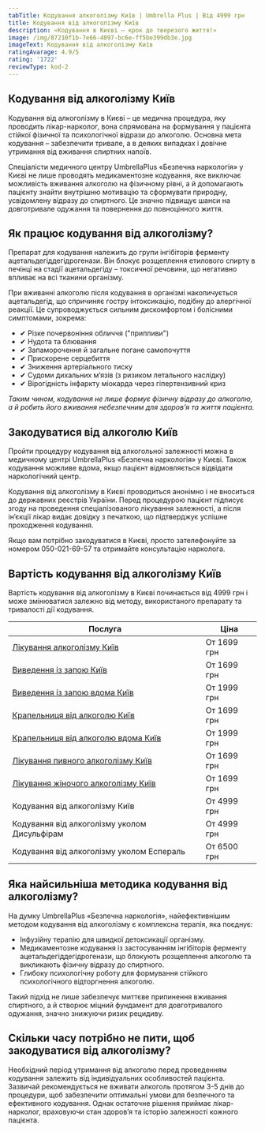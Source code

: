 ```yaml
---
tabTitle: Кодування алкоголізму Київ | Umbrella Plus | Від 4999 грн
title: Кодування від алкоголізму Київ
description: «Кодування в Києві – крок до тверезого життя!»
image: /img/87210f1b-7e66-4097-bc6e-ff5be399db3e.jpg
imageText: Кодування від алкоголізму Київ
ratingAvarage: 4.9/5
rating: '1722'
reviewType: kod-2
---
```


## Кодування від алкоголізму Київ

Кодування від алкоголізму в Києві – це медична процедура, яку проводить лікар-нарколог, вона спрямована на формування у пацієнта стійкої фізичної та психологічної відрази до алкоголю. Основна мета кодування – забезпечити тривале, а в деяких випадках і довічне утримання від вживання спиртних напоїв.

Спеціалісти медичного центру UmbrellaPlus «Безпечна наркологія» у Києві не лише проводять медикаментозне кодування, яке виключає можливість вживання алкоголю на фізичному рівні, а й допомагають пацієнту знайти внутрішню мотивацію та сформувати природну, усвідомлену відразу до спиртного. Це значно підвищує шанси на довготривале одужання та повернення до повноцінного життя.

## Як працює кодування від алкоголізму?

Препарат для кодування належить до групи інгібіторів ферменту ацетальдегіддегідрогенази. Він блокує розщеплення етилового спирту в печінці на стадії ацетальдегіду – токсичної речовини, що негативно впливає на всі тканини організму.

При вживанні алкоголю після кодування в організмі накопичується ацетальдегід, що спричиняє гостру інтоксикацію, подібну до алергічної реакції. Це супроводжується сильним дискомфортом і болісними симптомами, зокрема:

* ✔ Різке почервоніння обличчя ("припливи")
* ✔ Нудота та блювання
* ✔ Запаморочення й загальне погане самопочуття
* ✔ Прискорене серцебиття
* ✔ Зниження артеріального тиску
* ✔ Судоми дихальних м’язів (з ризиком летального наслідку)
* ✔ Вірогідність інфаркту міокарда через гіпертензивний криз

*Таким чином, кодування не лише формує фізичну відразу до алкоголю, а й робить його вживання небезпечним для здоров’я та життя пацієнта.*

## Закодуватися від алкоголю Київ

Пройти процедуру кодування від алкогольної залежності можна в медичному центрі UmbrellaPlus «Безпечна наркологія» у Києві. Також кодування можливе вдома, якщо пацієнт відмовляється відвідати наркологічний центр.

Кодування від алкоголізму в Києві проводиться анонімно і не вноситься до державних реєстрів України. Перед процедурою пацієнт підписує згоду на проведення спеціалізованого лікування залежності, а після ін’єкції лікар видає довідку з печаткою, що підтверджує успішне проходження кодування.

Якщо вам потрібно закодуватися в Києві, просто зателефонуйте за номером 050-021-69-57 та отримайте консультацію нарколога.

## Вартість кодування від алкоголізму Київ

Вартість кодування від алкоголізму в Києві починається від 4999 грн і може змінюватися залежно від методу, використаного препарату та тривалості дії кодування.

| Послуга                                                                    | Ціна        |
| -------------------------------------------------------------------------- | ----------- |
| [Лікування алкоголізму Київ](likyvania-alkogolizmy-kiev)                   | От 1699 грн |
| [Виведення із запою Київ](Vivod-iz-zapoia-kiev-ua)                         | От 1699 грн |
| [Виведення із запою вдома Київ](Vivod-iz-zapoia-na-domy-kiev-ua)           | От 1999 грн |
| [Крапельниця від алкоголю Київ](Kapelnica_ot_alkogola_kiev)                | От 1699 грн |
| [Крапельниця від алкоголю вдома Київ](Kapelnica_ot_alkogola_na_dom_kiev)   | От 1999 грн |
| [Лікування пивного алкоголізму Київ](likyvania-pivnogo-alkogolizma-kyiv)   | От 1699 грн |
| [Лікування жіночого алкоголізму Київ](likyvania-jenskogo-alkogolizma-kiev) | От 1699 грн |
| Кодування від алкоголізму Київ                                             | От 4999 грн |
| Кодування від алкоголізму уколом Дисульфірам                               | От 4999 грн |
| Кодування від алкоголізму уколом Еспераль                                  | От 6500 грн |

## Яка найсильніша методика кодування від алкоголізму?

На думку UmbrellaPlus «Безпечна наркологія», найефективнішим методом кодування від алкоголізму є комплексна терапія, яка поєднує:

* Інфузійну терапію для швидкої детоксикації організму.
* Медикаментозне кодування із застосуванням інгібіторів ферменту ацетальдегіддегідрогенази, що блокують розщеплення алкоголю та викликають фізичну відразу до спиртного.
* Глибоку психологічну роботу для формування стійкого психологічного відторгнення алкоголю.

Такий підхід не лише забезпечує миттєве припинення вживання спиртного, а й створює міцний фундамент для довготривалого одужання, значно знижуючи ризик рецидиву.

## Скільки часу потрібно не пити, щоб закодуватися від алкоголізму?

Необхідний період утримання від алкоголю перед проведенням кодування залежить від індивідуальних особливостей пацієнта. Зазвичай рекомендується не вживати алкоголь протягом 3-5 днів до процедури, щоб забезпечити оптимальні умови для безпечного та ефективного кодування. Однак остаточне рішення приймає лікар-нарколог, враховуючи стан здоров’я та історію залежності кожного пацієнта.
